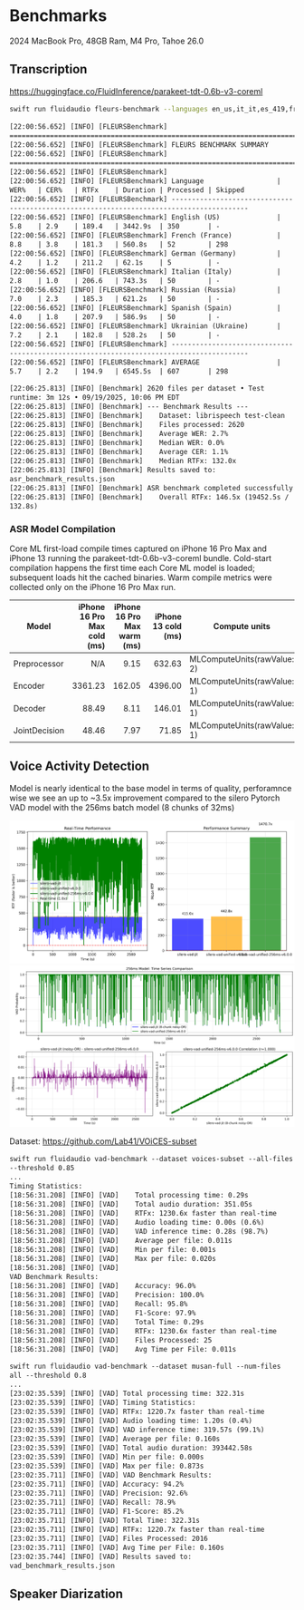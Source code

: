 # Benchmarks

2024 MacBook Pro, 48GB Ram, M4 Pro, Tahoe 26.0

## Transcription

https://huggingface.co/FluidInference/parakeet-tdt-0.6b-v3-coreml 

```bash
swift run fluidaudio fleurs-benchmark --languages en_us,it_it,es_419,fr_fr,de_de,ru_ru,uk_ua --samples all
```

```text
[22:00:56.652] [INFO] [FLEURSBenchmark] ================================================================================
[22:00:56.652] [INFO] [FLEURSBenchmark] FLEURS BENCHMARK SUMMARY
[22:00:56.652] [INFO] [FLEURSBenchmark] ================================================================================
[22:00:56.652] [INFO] [FLEURSBenchmark]
[22:00:56.652] [INFO] [FLEURSBenchmark] Language                  | WER%   | CER%   | RTFx    | Duration | Processed | Skipped
[22:00:56.652] [INFO] [FLEURSBenchmark] -----------------------------------------------------------------------------------------
[22:00:56.652] [INFO] [FLEURSBenchmark] English (US)              | 5.8    | 2.9    | 189.4   | 3442.9s  | 350       | -
[22:00:56.652] [INFO] [FLEURSBenchmark] French (France)           | 8.8    | 3.8    | 181.3   | 560.8s   | 52        | 298
[22:00:56.652] [INFO] [FLEURSBenchmark] German (Germany)          | 4.2    | 1.2    | 211.2   | 62.1s    | 5         | -
[22:00:56.652] [INFO] [FLEURSBenchmark] Italian (Italy)           | 2.8    | 1.0    | 206.6   | 743.3s   | 50        | -
[22:00:56.652] [INFO] [FLEURSBenchmark] Russian (Russia)          | 7.0    | 2.3    | 185.3   | 621.2s   | 50        | -
[22:00:56.652] [INFO] [FLEURSBenchmark] Spanish (Spain)           | 4.0    | 1.8    | 207.9   | 586.9s   | 50        | -
[22:00:56.652] [INFO] [FLEURSBenchmark] Ukrainian (Ukraine)       | 7.2    | 2.1    | 182.8   | 528.2s   | 50        | -
[22:00:56.652] [INFO] [FLEURSBenchmark] -----------------------------------------------------------------------------------------
[22:00:56.652] [INFO] [FLEURSBenchmark] AVERAGE                   | 5.7    | 2.2    | 194.9   | 6545.5s  | 607       | 298
```

```text
[22:06:25.813] [INFO] [Benchmark] 2620 files per dataset • Test runtime: 3m 12s • 09/19/2025, 10:06 PM EDT
[22:06:25.813] [INFO] [Benchmark] --- Benchmark Results ---
[22:06:25.813] [INFO] [Benchmark]    Dataset: librispeech test-clean
[22:06:25.813] [INFO] [Benchmark]    Files processed: 2620
[22:06:25.813] [INFO] [Benchmark]    Average WER: 2.7%
[22:06:25.813] [INFO] [Benchmark]    Median WER: 0.0%
[22:06:25.813] [INFO] [Benchmark]    Average CER: 1.1%
[22:06:25.813] [INFO] [Benchmark]    Median RTFx: 132.0x
[22:06:25.813] [INFO] [Benchmark] Results saved to: asr_benchmark_results.json
[22:06:25.813] [INFO] [Benchmark] ASR benchmark completed successfully
[22:06:25.813] [INFO] [Benchmark]    Overall RTFx: 146.5x (19452.5s / 132.8s)
```

### ASR Model Compilation

Core ML first-load compile times captured on iPhone 16 Pro Max and iPhone 13 running the
parakeet-tdt-0.6b-v3-coreml bundle. Cold-start compilation happens the first time each Core ML model
is loaded; subsequent loads hit the cached binaries. Warm compile metrics were collected only on
the iPhone 16 Pro Max run.

| Model         | iPhone 16 Pro Max cold (ms) | iPhone 16 Pro Max warm (ms) | iPhone 13 cold (ms) | Compute units               |
| ------------- | --------------------------: | ---------------------------: | ------------------: | --------------------------- |
| Preprocessor  |                         N/A |                        9.15 |              632.63 | MLComputeUnits(rawValue: 2) |
| Encoder       |                     3361.23 |                      162.05 |             4396.00 | MLComputeUnits(rawValue: 1) |
| Decoder       |                       88.49 |                        8.11 |              146.01 | MLComputeUnits(rawValue: 1) |
| JointDecision |                       48.46 |                        7.97 |               71.85 | MLComputeUnits(rawValue: 1) |

## Voice Activity Detection

Model is nearly identical to the base model in terms of quality, perforamnce wise we see an up to ~3.5x improvement compared to the silero Pytorch VAD model with the 256ms batch model (8 chunks of 32ms)

![VAD/speed.png](VAD/speed.png)
![VAD/correlation.png](VAD/correlation.png)

Dataset: https://github.com/Lab41/VOiCES-subset

```text
swift run fluidaudio vad-benchmark --dataset voices-subset --all-files --threshold 0.85
...
Timing Statistics:
[18:56:31.208] [INFO] [VAD]    Total processing time: 0.29s
[18:56:31.208] [INFO] [VAD]    Total audio duration: 351.05s
[18:56:31.208] [INFO] [VAD]    RTFx: 1230.6x faster than real-time
[18:56:31.208] [INFO] [VAD]    Audio loading time: 0.00s (0.6%)
[18:56:31.208] [INFO] [VAD]    VAD inference time: 0.28s (98.7%)
[18:56:31.208] [INFO] [VAD]    Average per file: 0.011s
[18:56:31.208] [INFO] [VAD]    Min per file: 0.001s
[18:56:31.208] [INFO] [VAD]    Max per file: 0.020s
[18:56:31.208] [INFO] [VAD]
VAD Benchmark Results:
[18:56:31.208] [INFO] [VAD]    Accuracy: 96.0%
[18:56:31.208] [INFO] [VAD]    Precision: 100.0%
[18:56:31.208] [INFO] [VAD]    Recall: 95.8%
[18:56:31.208] [INFO] [VAD]    F1-Score: 97.9%
[18:56:31.208] [INFO] [VAD]    Total Time: 0.29s
[18:56:31.208] [INFO] [VAD]    RTFx: 1230.6x faster than real-time
[18:56:31.208] [INFO] [VAD]    Files Processed: 25
[18:56:31.208] [INFO] [VAD]    Avg Time per File: 0.011s
```

```text
swift run fluidaudio vad-benchmark --dataset musan-full --num-files all --threshold 0.8
...
[23:02:35.539] [INFO] [VAD] Total processing time: 322.31s
[23:02:35.539] [INFO] [VAD] Timing Statistics:
[23:02:35.539] [INFO] [VAD] RTFx: 1220.7x faster than real-time
[23:02:35.539] [INFO] [VAD] Audio loading time: 1.20s (0.4%)
[23:02:35.539] [INFO] [VAD] VAD inference time: 319.57s (99.1%)
[23:02:35.539] [INFO] [VAD] Average per file: 0.160s
[23:02:35.539] [INFO] [VAD] Total audio duration: 393442.58s
[23:02:35.539] [INFO] [VAD] Min per file: 0.000s
[23:02:35.539] [INFO] [VAD] Max per file: 0.873s
[23:02:35.711] [INFO] [VAD] VAD Benchmark Results:
[23:02:35.711] [INFO] [VAD] Accuracy: 94.2%
[23:02:35.711] [INFO] [VAD] Precision: 92.6%
[23:02:35.711] [INFO] [VAD] Recall: 78.9%
[23:02:35.711] [INFO] [VAD] F1-Score: 85.2%
[23:02:35.711] [INFO] [VAD] Total Time: 322.31s
[23:02:35.711] [INFO] [VAD] RTFx: 1220.7x faster than real-time
[23:02:35.711] [INFO] [VAD] Files Processed: 2016
[23:02:35.711] [INFO] [VAD] Avg Time per File: 0.160s
[23:02:35.744] [INFO] [VAD] Results saved to: vad_benchmark_results.json
```


## Speaker Diarization
